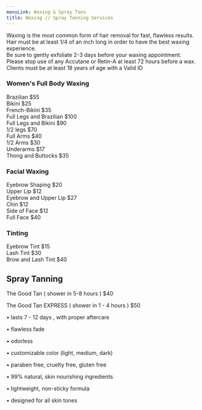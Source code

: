 ```yaml
---
menuLink: Waxing & Spray Tans
title: Waxing // Spray Tanning Services
---
```

Waxing is the most common form of hair removal for fast, flawless
results.\
Hair must be at least 1/4 of an inch long in order to have the
best waxing experience.\
Be sure to gently exfoliate 2-3 days before your waxing
appointment.\
Please stop use of any Accutane or Retin-A at least 72 hours
before a wax.\
Clients must be at least 18 years of age with a Valid ID

### Women's Full Body Waxing

Brazilian $55\
Bikini $25\
French-Bikini $35\
Full Legs and Brazilian $100\
Full Legs and Bikini $90\
1/2 legs $70\
Full Arms $40\
1/2 Arms $30\
Underarms $17\
Thong and Buttocks $35

### Facial Waxing

Eyebrow Shaping $20\
Upper Lip $12\
Eyebrow and Upper Lip $27\
Chin $12\
Side of Face $12\
Full Face $40

### Tinting

Eyebrow Tint $15\
Lash Tint $30\
Brow and Lash Tint $40

## **Spray Tanning**

The Good Tan  ( shower in 5-8 hours )    $40

The Good Tan EXPRESS ( shower in 1 - 4 hours )    $50

• lasts 7 - 12 days , with proper aftercare

• flawless fade

• odorless

• customizable color (light, medium, dark)

• paraben free, cruelty free, gluten free

• 99% natural, skin nourishing ingredients 

 • lightweight, non-sticky formula 

• designed for all skin tones